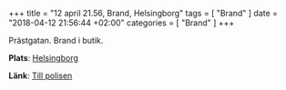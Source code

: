 +++
title = "12 april 21.56, Brand, Helsingborg"
tags = [
  "Brand"
]
date = "2018-04-12 21:56:44 +02:00"
categories = [
    "Brand"
]
+++

Prästgatan. Brand i butik.

**Plats**: [Helsingborg](http://www.google.com/maps/place/56.046467,12.694512)

**Länk**: [Till polisen](https://polisen.se/aktuellt/handelser/2018/april/12/12-april-21.56-brand-helsingborg/)